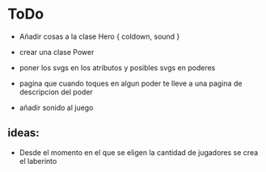 # ToDo

- Añadir cosas a la clase Hero { coldown, sound }
- crear una clase Power
- poner los svgs en los atributos y posibles svgs en poderes
- pagina que cuando toques en algun poder te lleve a una pagina de descripcion del poder

- añadir sonido al juego 


## ideas: 
- Desde el momento en el que se eligen la cantidad de jugadores se crea el laberinto